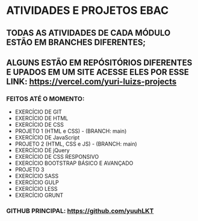 # ATIVIDADES E PROJETOS EBAC

## TODAS AS ATIVIDADES DE CADA MÓDULO ESTÃO EM BRANCHES DIFERENTES;

## ALGUNS ESTÃO EM REPÓSITÓRIOS DIFERENTES E UPADOS EM UM SITE ACESSE ELES POR ESSE LINK: https://vercel.com/yuri-luizs-projects

### FEITOS ATÉ O MOMENTO:
- EXERCÍCIO DE GIT
- EXERCÍCIO DE HTML
- EXERCÍCIO DE CSS
- PROJETO 1 (HTML e CSS) - (BRANCH: main)
- EXERCÍCIO DE JavaScript
- PROJETO 2 (HTML, CSS e JS) - (BRANCH: main)
- EXERCÍCIO DE jQuery
- EXERCÍCIO DE CSS RESPONSIVO
- EXERCÍCIO BOOTSTRAP BÁSICO E AVANÇADO
- PROJETO 3
- EXERCÍCIO SASS
- EXERCÍCIO GULP
- EXERCÍCIO LESS
- EXERCÍCIO GRUNT



### GITHUB PRINCIPAL: https://github.com/yuuhLKT
